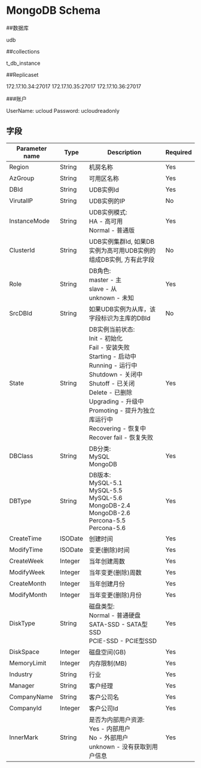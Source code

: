 ﻿# MongoDB Schema

##数据库

udb

##collections

t_db_instance

##Replicaset

172.17.10.34:27017
172.17.10.35:27017
172.17.10.36:27017

###账户

UserName: ucloud
Password: ucloudreadonly

## 字段

|  Parameter name | Type   | Description  | Required  |
|---|---|---|---|
| Region | String   | 机房名称 | Yes  |
| AzGroup | String | 可用区名称   | Yes  |
| DBId | String   | UDB实例Id  | Yes  |
| VirutalIP | String   | UDB实例的IP | No  |
| InstanceMode | String   | UDB实例模式:<br /> HA - 高可用<br /> Normal - 普通版<br /> | Yes  |
| ClusterId | String   | UDB实例集群Id, 如果DB实例为高可用UDB实例的组成DB实例, 方有此字段 | No  |
| Role  | String  | DB角色:<br /> master - 主<br />slave - 从<br />unknown - 未知<br />  | Yes  |
| SrcDBId | String   | 如果UDB实例为从库，该字段标识为主库的DBId  | No  |
| State  | String  | DB实例当前状态:<br /> Init - 初始化<br /> Fail - 安装失败<br /> Starting - 启动中<br /> Running - 运行中<br /> Shutdown - 关闭中<br /> Shutoff - 已关闭<br /> Delete - 已删除<br />  Upgrading - 升级中<br /> Promoting - 提升为独立库运行中<br /> Recovering - 恢复中<br /> Recover fail - 恢复失败<br />| Yes  |
| DBClass  | String | DB分类: <br /> MySQL<br /> MongoDB<br /> | Yes  |
| DBType  | String | DB版本: <br /> MySQL-5.1<br /> MySQL-5.5<br />MySQL-5.6<br />MongoDB-2.4<br />MongoDB-2.6<br /> Percona-5.5<br /> Percona-5.6<br /> | Yes  |
| CreateTime  | ISODate  | 创建时间  | Yes  |
| ModifyTime | ISODate  |  变更(删除)时间 | Yes  |
| CreateWeek  |  Integer | 当年创建周数  | Yes  |
| ModifyWeek | Integer  |  当年变更(删除)周数 | Yes  |
| CreateMonth  | Integer  | 当年创建月份  | Yes  |
| ModifyMonth | Integer  |  当年变更(删除)月份 | Yes  |
| DiskType| String  | 磁盘类型: <br />Normal - 普通硬盘<br />SATA-SSD - SATA型SSD<br />PCIE-SSD - PCIE型SSD  | Yes  |
| DiskSpace  | Integer  | 磁盘空间(GB)  | Yes  |
| MemoryLimit  | Integer  | 内存限制(MB)  | Yes  |
| Industry  | String  | 行业  | Yes  |
| Manager  | String  | 客户经理  | Yes  |
| CompanyName  | String  | 客户公司名  | Yes  |
| CompanyId  | Integer  | 客户公司Id  | Yes  |
| InnerMark | String | 是否为内部用户资源:<br /> Yes - 内部用户<br /> No - 外部用户<br /> unknown - 没有获取到用户信息<br /> | Yes |





